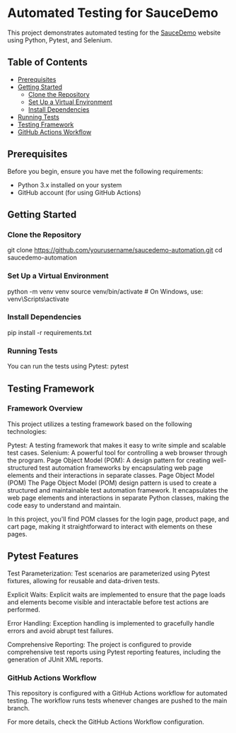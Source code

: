 # Automated Testing for SauceDemo

This project demonstrates automated testing for the [SauceDemo](https://www.saucedemo.com/) website using Python, Pytest, and Selenium.

## Table of Contents
- [Prerequisites](#prerequisites)
- [Getting Started](#getting-started)
  - [Clone the Repository](#clone-the-repository)
  - [Set Up a Virtual Environment](#set-up-a-virtual-environment)
  - [Install Dependencies](#install-dependencies)
- [Running Tests](#running-tests)
- [Testing Framework](#testing-framework)
- [GitHub Actions Workflow](#github-actions-workflow)

## Prerequisites

Before you begin, ensure you have met the following requirements:
- Python 3.x installed on your system
- GitHub account (for using GitHub Actions)

## Getting Started

### Clone the Repository

git clone https://github.com/yourusername/saucedemo-automation.git
cd saucedemo-automation

### Set Up a Virtual Environment

python -m venv venv
source venv/bin/activate  # On Windows, use: venv\Scripts\activate

### Install Dependencies
pip install -r requirements.txt
### Running Tests
You can run the tests using Pytest:
pytest

## Testing Framework
### Framework Overview
This project utilizes a testing framework based on the following technologies:

Pytest: A testing framework that makes it easy to write simple and scalable test cases.
Selenium: A powerful tool for controlling a web browser through the program.
Page Object Model (POM): A design pattern for creating well-structured test automation frameworks by encapsulating web page elements and their interactions in separate classes.
Page Object Model (POM)
The Page Object Model (POM) design pattern is used to create a structured and maintainable test automation framework. It encapsulates the web page elements and interactions in separate Python classes, making the code easy to understand and maintain.

In this project, you'll find POM classes for the login page, product page, and cart page, making it straightforward to interact with elements on these pages.

## Pytest Features
Test Parameterization: Test scenarios are parameterized using Pytest fixtures, allowing for reusable and data-driven tests.

Explicit Waits: Explicit waits are implemented to ensure that the page loads and elements become visible and interactable before test actions are performed.

Error Handling: Exception handling is implemented to gracefully handle errors and avoid abrupt test failures.

Comprehensive Reporting: The project is configured to provide comprehensive test reports using Pytest reporting features, including the generation of JUnit XML reports.

### GitHub Actions Workflow
This repository is configured with a GitHub Actions workflow for automated testing. The workflow runs tests whenever changes are pushed to the main branch.

For more details, check the GitHub Actions Workflow configuration.
